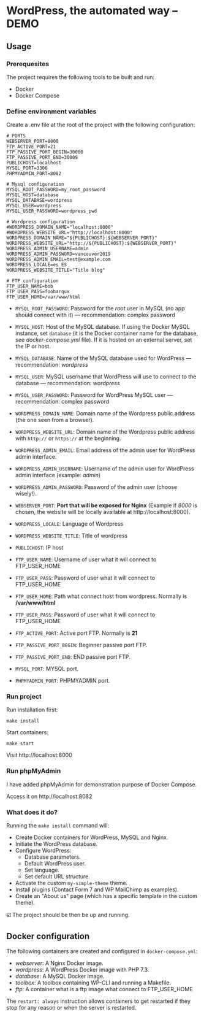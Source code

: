 WordPress, the automated way – DEMO
===================================

## Usage

### Prerequesites

The project requires the following tools to be built and run:

* Docker
* Docker Compose

### Define environment variables

Create a .env file at the root of the project with the following configuration:

    # PORTS
    WEBSERVER_PORT=8000
    FTP_ACTIVE_PORT=21
    FTP_PASSIVE_PORT_BEGIN=30000
    FTP_PASSIVE_PORT_END=30009
    PUBLICHOST=localhost
    MYSQL_PORT=3306
    PHPMYADMIN_PORT=8082
    
    # Mysql configuration
    MYSQL_ROOT_PASSWORD=my_root_password
    MYSQL_HOST=database
    MYSQL_DATABASE=wordpress
    MYSQL_USER=wordpress
    MYSQL_USER_PASSWORD=wordpress_pwd
    
    # Wordpress configuration
    #WORDPRESS_DOMAIN_NAME="localhost:8000"
    #WORDPRESS_WEBSITE_URL="http://localhost:8000"
    WORDPRESS_DOMAIN_NAME="${PUBLICHOST}:${WEBSERVER_PORT}"
    WORDPRESS_WEBSITE_URL="http://${PUBLICHOST}:${WEBSERVER_PORT}"
    WORDPRESS_ADMIN_USERNAME=admin
    WORDPRESS_ADMIN_PASSWORD=vancouver2019
    WORDPRESS_ADMIN_EMAIL=test@example.com
    WORDPRESS_LOCALE=es_ES
    WORDPRESS_WEBSITE_TITLE="Title blog"
    
    # FTP configuration
    FTP_USER_NAME=bob
    FTP_USER_PASS=foobarqux
    FTP_USER_HOME=/var/www/html

* `MYSQL_ROOT_PASSWORD`: Password for the *root* user in MySQL (no app should connect with it) — recommendation: complex password
* `MYSQL_HOST`: Host of the MySQL database. If using the Docker MySQL instance, set `database` (it is the Docker container name for the database, see *docker-compose.yml* file). If it is hosted on an external server, set the IP or host.
* `MYSQL_DATABASE`: Name of the MySQL database used for WordPress — recommendation: *wordpress*
* `MYSQL_USER`: MySQL username that WordPress will use to connect to the database — recommendation: *wordpress*
* `MYSQL_USER_PASSWORD`: Password for WordPress MySQL user — recommendation: complex password
* `WORDPRESS_DOMAIN_NAME`: Domain name of the Wordpress public address (the one seen from a browser).
* `WORDPRESS_WEBSITE_URL`: Domain name of the Wordpress public address with `http://` or `https://` at the beginning.
* `WORDPRESS_ADMIN_EMAIL`: Email address of the admin user for WordPress admin interface.
* `WORDPRESS_ADMIN_USERNAME`: Username of the admin user for WordPress admin interface (example: *admin*)
* `WORDPRESS_ADMIN_PASSWORD`: Password of the admin user (choose wisely!).
* `WEBSERVER_PORT`: **Port that will be exposed for Nginx** (Example if *8000* is chosen, the website will be locally available at http://localhost:8000).

* `WORDPRESS_LOCALE`: Language of Wordpress
* `WORDPRESS_WEBSITE_TITLE`: Title of wordpress
* `PUBLICHOST`: IP host
* `FTP_USER_NAME`: Username of user what it will connect to FTP_USER_HOME
* `FTP_USER_PASS`: Password of user what it will connect to FTP_USER_HOME
* `FTP_USER_HOME`: Path what connect host from wordpress. Normally is **/var/www/html**
* `FTP_USER_PASS`: Password of user what it will connect to FTP_USER_HOME

* `FTP_ACTIVE_PORT`: Active port FTP. Normally is **21**
* `FTP_PASSIVE_PORT_BEGIN`: Beginner passive port FTP.
* `FTP_PASSIVE_PORT_END`: END passive port FTP.
* `MYSQL_PORT`: MYSQL port.
* `PHPMYADMIN_PORT`: PHPMYADMIN port.

### Run project

Run installation first:

    make install

Start containers:

    make start

Visit http://localhost:8000

### Run phpMyAdmin

I have added phpMyAdmin for demonstration purpose of Docker Compose.

Access it on http://localhost:8082

### What does it do?

Running the `make install` command will:

* Create Docker containers for WordPress, MySQL and Nginx.
* Initiate the WordPress database.
* Configure WordPress:
    * Database parameters.
    * Default WordPress user.
    * Set language.
    * Set default URL structure.
* Activate the custom `my-simple-theme` theme.
* Install plugins (Contact Form 7 and WP MailChimp as examples).
* Create an "About us" page (which has a specific template in the custom theme).

☑️ The project should be then be up and running.

## Docker configuration

The following containers are created and configured in `docker-compose.yml`:

* *webserver*: A Nginx Docker image.
* *wordpress*: A WordPress Docker image with PHP 7.3.
* *database*: A MySQL Docker image.
* *toolbox*: A toolbox containing WP-CLI and running a Makefile.
* *ftp*: A container what is a ftp image what connect to FTP_USER_HOME

The `restart: always` instruction allows containers to get restarted if they stop for any reason
or when the server is restarted.
